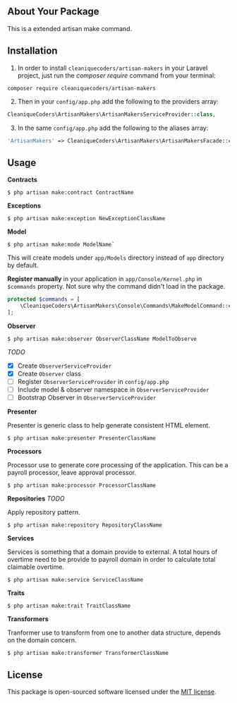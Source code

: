 ## About Your Package

This is a extended artisan make command.

## Installation

1. In order to install `cleaniquecoders/artisan-makers` in your Laravel project, just run the *composer require* command from your terminal:

```
composer require cleaniquecoders/artisan-makers
```

2. Then in your `config/app.php` add the following to the providers array:

```php
CleaniqueCoders\ArtisanMakers\ArtisanMakersServiceProvider::class,
```

3. In the same `config/app.php` add the following to the aliases array:

```php
'ArtisanMakers' => CleaniqueCoders\ArtisanMakers\ArtisanMakersFacade::class,
```

## Usage

**Contracts**

```
$ php artisan make:contract ContractName
```

**Exceptions**

```
$ php artisan make:exception NewExceptionClassName
```

**Model**

```
$ php artisan make:mode ModelName` 
```	

This will create models under `app/Models` directory instead of `app` directory by default.

**Register manually** in your application in `app/Console/Kernel.php` in `$commands` property. Not sure why the command didn't load in the package. 

```php
protected $commands = [
    \CleaniqueCoders\ArtisanMakers\Console\Commands\MakeModelCommand::class,
];
```	

**Observer**

```
$ php artisan make:observer ObserverClassName ModelToObserve
```

*TODO*

- [x] Create `ObserverServiceProvider`
- [x] Create `Observer` class
- [ ] Register `ObserverServiceProvider` in `config/app.php`
- [ ] Include model & observer namespace in `ObserverServiceProvider`
- [ ] Bootstrap Observer in `ObserverServiceProvider`

**Presenter**

Presenter is generic class to help generate consistent HTML element.

```
$ php artisan make:presenter PresenterClassName
```

**Processors**

Processor use to generate core processing of the application. This can be a payroll processor, leave approval processor.

```
$ php artisan make:processor ProcessorClassName
```

**Repositories** *TODO*

Apply repository pattern.

```
$ php artisan make:repository RepositoryClassName
```

**Services**

Services is something that a domain provide to external. A total hours of overtime need to be provide to payroll domain in order to calculate total claimable overtime.

```
$ php artisan make:service ServiceClassName
```

**Traits**

```
$ php artisan make:trait TraitClassName
```

**Transformers**

Tranformer use to transform from one to another data structure, depends on the domain concern.

```
$ php artisan make:transformer TransformerClassName
```

## License

This package is open-sourced software licensed under the [MIT license](http://opensource.org/licenses/MIT).